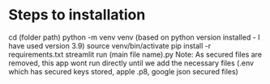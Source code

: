 # Steps to installation
cd (folder path)
python -m venv venv (based on python version installed -  I have used version 3.9)
source venv/bin/activate
pip install -r requirements.txt
streamlit run (main file name).py
Note: As secured files are removed, this app wont run directly until we add the necessary files (.env which has secured keys stored, apple .p8, google json secured files)
